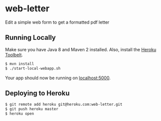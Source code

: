 web-letter
==========

Edit a simple web form to get a formatted pdf letter

## Running Locally

Make sure you have Java 8 and Maven 2 installed.  Also, install the [Heroku Toolbelt](https://toolbelt.heroku.com/).

```sh
$ mvn install
$ ./start-local-webapp.sh
```
Your app should now be running on [localhost:5000](http://localhost:5000/).

## Deploying to Heroku

```sh
$ git remote add heroku git@heroku.com:web-letter.git
$ git push heroku master
$ heroku open
```
